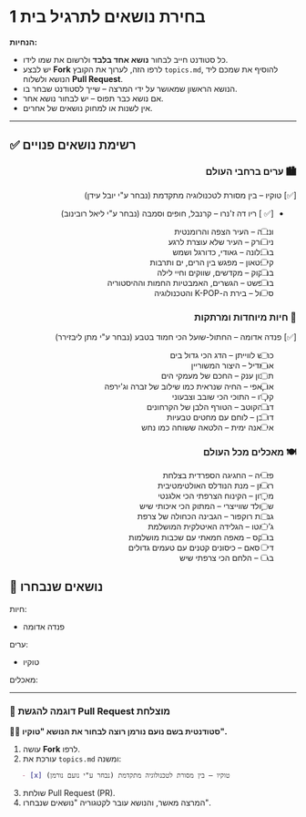 # בחירת נושאים לתרגיל בית 1  
**הנחיות:**  
- כל סטודנט חייב לבחור **נושא אחד בלבד** ולרשום את שמו לידו.  
- יש לבצע **Fork** לרפו הזה, לערוך את הקובץ `topics.md`, להוסיף את שמכם ליד הנושא ולשלוח **Pull Request**.  
- הנושא הראשון שמאושר על ידי המרצה – שייך לסטודנט שבחר בו.  
- אם נושא כבר תפוס – יש לבחור נושא אחר.  
- אין לשנות או למחוק נושאים של אחרים.  

---

## **✅ רשימת נושאים פנויים**  
<div dir="rtl">
   
### **🏙️ ערים ברחבי העולם**  
[✅] טוקיו – בין מסורת לטכנולוגיה מתקדמת (נבחר ע"י יובל עידן)
- [✅ ] ריו דה ז'נרו – קרנבל, חופים וסמבה  (נבחר ע"י ליאל רובינוב)
- [ ] ונציה – העיר הצפה והרומנטית  
- [ ] ניו יורק – העיר שלא עוצרת לרגע  
- [ ] ברצלונה – גאודי, כדורגל ושמש  
- [ ] קייפטאון – מפגש בין הרים, ים ותרבות  
- [ ] בנגקוק – מקדשים, שווקים וחיי לילה  
- [ ] בודפשט – הגשרים, האמבטיות החמות וההיסטוריה  
- [ ] סיאול – בירת ה-K-POP והטכנולוגיה  

### **🐾 חיות מיוחדות ומרתקות**  
[✅] פנדה אדומה – החתול-שועל הכי חמוד בטבע  (נבחר ע"י מתן ליבזירר)
- [ ] כריש לווייתן – הדג הכי גדול בים  
- [ ] ארמדיל – היצור המשוריין  
- [ ] תמנון ענק – החכם של מעמקי הים  
- [ ] אוקאפי – החיה שנראית כמו שילוב של זברה וג'ירפה  
- [ ] קקדו – התוכי הכי שובב וצבעוני  
- [ ] דב הקוטב – הטורף הלבן של הקרחונים  
- [ ] דורבן – לוחם עם מחטים טבעיות  
- [ ] איגואנה ימית – הלטאה ששוחה כמו נחש  

### **🍽️ מאכלים מכל העולם**  
- [ ] פאייה – החגיגה הספרדית בצלחת  
- [ ] ראמן – מנת הנודלס האולטימטיבית  
- [ ] מקרון – הקינוח הצרפתי הכי אלגנטי  
- [ ] שוקולד שווייצרי – המתוק הכי איכותי שיש  
- [ ] גבינת רוקפור – הגבינה הכחולה של צרפת  
- [ ] ג’לאטו – הגלידה האיטלקית המושלמת  
- [ ] בורקס – מאפה חמאתי עם שכבות מושלמות  
- [ ] דים סאם – כיסונים קטנים עם טעמים גדולים  
- [ ] בגט – הלחם הכי צרפתי שיש  
</div>

## **📌 נושאים שנבחרו** 
חיות:
- פנדה אדומה
  
ערים:
-  טוקיו
  
מאכלים:

---

### **📖 דוגמה להגשת Pull Request מוצלחת**  
👩‍🎓 **סטודנטית בשם נועם נורמן רוצה לבחור את הנושא "טוקיו".**  
1. עושה **Fork** לרפו.  
2. עורכת את `topics.md` ומשנה:  
```markdown
   - [x] טוקיו – בין מסורת לטכנולוגיה מתקדמת (נבחר ע"י נועם נורמן)  
```
3. שולחת Pull Request (PR).
4. המרצה מאשר, והנושא עובר לקטגוריה "נושאים שנבחרו".
